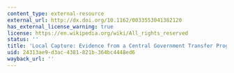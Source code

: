 ```yaml
---
content_type: external-resource
external_url: http://dx.doi.org/10.1162/0033553041382120
has_external_license_warning: true
license: https://en.wikipedia.org/wiki/All_rights_reserved
status: ''
title: 'Local Capture: Evidence from a Central Government Transfer Program in Uganda'
uid: 24313ae9-d3ac-4381-821b-364bc4448ed6
wayback_url: ''
---
```

